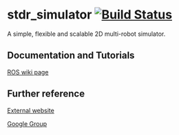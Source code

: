 stdr_simulator [![Build Status](https://travis-ci.org/stdr-simulator-ros-pkg/stdr_simulator.png?branch=indigo-devel)](https://travis-ci.org/stdr-simulator-ros-pkg/stdr_simulator)
==============

A simple, flexible and scalable 2D multi-robot simulator.

## Documentation and Tutorials
[ROS wiki page](http://wiki.ros.org/stdr_simulator)

## Further reference
[External website](http://stdr-simulator-ros-pkg.github.io/)

[Google Group](https://groups.google.com/forum/#!forum/stdr-simulator)
